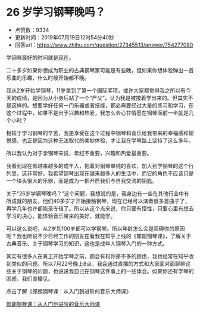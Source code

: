 # 26 岁学习钢琴晚吗？
- 点赞数：9334
- 更新时间：2019年07月19日12时54分40秒
- 回答url：https://www.zhihu.com/question/27345513/answer/754277080
<body>
 <p data-pid="renH1eWW">学钢琴最好的时间就是现在。</p>
 <p data-pid="hntODxSz">二十多岁如果你想成为职业的古典钢琴家可能是有些晚，但如果你想体验弹出一首乐曲的乐趣，什么时候开始都不晚。</p>
 <p data-pid="rUfmc-69">我从2岁开始学钢琴，11岁拿到了第一个国际奖项，或许大家都觉得我之所以有今天的成绩，是因为从小身后站了一个“严父”，认为我是被按着学出来的。但其实不是这样的。想要学好任何一门乐器或者技能，都必需要经过大量的练习和学习，在这个过程中，如果不是出于兴趣和热爱，我怎么会心甘情愿在钢琴面前一坐就是几个小时？</p>
 <p data-pid="vAAVku0M">相较于学习钢琴的辛苦，我更享受在这个过程中钢琴和音乐给我带来的幸福感和愉悦感，也正是因为这种无法取代的美妙体验，才让我在学琴路上坚持了这么多年。</p>
 <p data-pid="3HDpf9CT">所以我认为对于学钢琴来说，年纪不重要，兴趣和热爱最重要。</p>
 <p data-pid="OchjKXL8">我看到现在有越来越多的成年人，抱着对钢琴单纯的喜欢，加入到学钢琴的这个行列里，这非常好。我希望钢琴出现在越来越多人的生活中，而它的角色不应该只是一个块头很大的乐器，而是成为一把开启我们与自我交流的钥匙。</p>
 <p data-pid="SoDecnHp">关于“26岁学钢琴晚吗？”这个问题，我想说的是，我身边有一些在其他行业中有所成就的朋友，他们40多岁才开始接触钢琴，现在已经可以演奏很多首曲子了，再学几年也许都能录专辑了。所以从这个点来说，你只要有悟性，只要心里有想去学习的决心，能体验音乐带来的美好，就能学。</p>
 <p data-pid="fqKFSh8e">可以这么说吧，从2岁到100岁都可以学钢琴。所以年龄怎么会是阻碍你的原因呢？我也听说不少已经工作的朋友在看我在知乎上线的《郎朗钢琴课》，了解关于古典音乐、关于钢琴学习的知识，这也是成年人钢琴入门的一种方式。</p>
 <p data-pid="O4pd5IpQ">其实有很多人在真正开始学琴之前，都会有和你差不多的顾虑，我也经常在知乎收到类似的问题。所以7月22号晚上8点，我会通过直播的方式和大家面对面聊聊这些关于钢琴的问题，也说说我自己在钢琴这件事上的一些体会。如果你还有学琴的困惑，我们直播见。</p>
 <p data-pid="G8b4awiJ">点击了解《郎朗钢琴课：从入门到进阶的音乐大师课》</p><a data-draft-node="block" data-draft-type="link-card" href="http://s.zhihu.com/BULGz" data-image="https://pic3.zhimg.com/v2-e070998cc5382fd0f616cecadac7e6b6_r.jpg" data-image-width="750" data-image-height="1659" class="internal">郎朗钢琴课：从入门到进阶的音乐大师课</a>
 <p></p>
 <p></p>
</body>